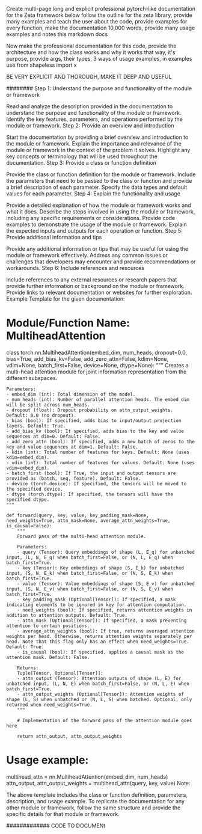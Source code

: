 Create multi-page long and explicit professional pytorch-like documentation for the Zeta framework below follow the outline for the zeta library, provide many examples and teach the user about the code, provide examples for every function, make the documentation 10,000 words, provide many usage examples and notes this markdown docs 

Now make the professional documentation for this code, provide the architecture and how the class works and why it works that way, it's purpose, provide args, their types, 3 ways of usage examples, in examples use from shapeless import x

BE VERY EXPLICIT AND THOROUGH, MAKE IT DEEP AND USEFUL

########
Step 1: Understand the purpose and functionality of the module or framework

Read and analyze the description provided in the documentation to understand the purpose and functionality of the module or framework.
Identify the key features, parameters, and operations performed by the module or framework.
Step 2: Provide an overview and introduction

Start the documentation by providing a brief overview and introduction to the module or framework.
Explain the importance and relevance of the module or framework in the context of the problem it solves.
Highlight any key concepts or terminology that will be used throughout the documentation.
Step 3: Provide a class or function definition

Provide the class or function definition for the module or framework.
Include the parameters that need to be passed to the class or function and provide a brief description of each parameter.
Specify the data types and default values for each parameter.
Step 4: Explain the functionality and usage

Provide a detailed explanation of how the module or framework works and what it does.
Describe the steps involved in using the module or framework, including any specific requirements or considerations.
Provide code examples to demonstrate the usage of the module or framework.
Explain the expected inputs and outputs for each operation or function.
Step 5: Provide additional information and tips

Provide any additional information or tips that may be useful for using the module or framework effectively.
Address any common issues or challenges that developers may encounter and provide recommendations or workarounds.
Step 6: Include references and resources

Include references to any external resources or research papers that provide further information or background on the module or framework.
Provide links to relevant documentation or websites for further exploration.
Example Template for the given documentation:

# Module/Function Name: MultiheadAttention

class torch.nn.MultiheadAttention(embed_dim, num_heads, dropout=0.0, bias=True, add_bias_kv=False, add_zero_attn=False, kdim=None, vdim=None, batch_first=False, device=None, dtype=None):
    """
    Creates a multi-head attention module for joint information representation from the different subspaces.
    
    Parameters:
    - embed_dim (int): Total dimension of the model.
    - num_heads (int): Number of parallel attention heads. The embed_dim will be split across num_heads.
    - dropout (float): Dropout probability on attn_output_weights. Default: 0.0 (no dropout).
    - bias (bool): If specified, adds bias to input/output projection layers. Default: True.
    - add_bias_kv (bool): If specified, adds bias to the key and value sequences at dim=0. Default: False.
    - add_zero_attn (bool): If specified, adds a new batch of zeros to the key and value sequences at dim=1. Default: False.
    - kdim (int): Total number of features for keys. Default: None (uses kdim=embed_dim).
    - vdim (int): Total number of features for values. Default: None (uses vdim=embed_dim).
    - batch_first (bool): If True, the input and output tensors are provided as (batch, seq, feature). Default: False.
    - device (torch.device): If specified, the tensors will be moved to the specified device.
    - dtype (torch.dtype): If specified, the tensors will have the specified dtype.
    """

    def forward(query, key, value, key_padding_mask=None, need_weights=True, attn_mask=None, average_attn_weights=True, is_causal=False):
        """
        Forward pass of the multi-head attention module.

        Parameters:
        - query (Tensor): Query embeddings of shape (L, E_q) for unbatched input, (L, N, E_q) when batch_first=False, or (N, L, E_q) when batch_first=True.
        - key (Tensor): Key embeddings of shape (S, E_k) for unbatched input, (S, N, E_k) when batch_first=False, or (N, S, E_k) when batch_first=True.
        - value (Tensor): Value embeddings of shape (S, E_v) for unbatched input, (S, N, E_v) when batch_first=False, or (N, S, E_v) when batch_first=True.
        - key_padding_mask (Optional[Tensor]): If specified, a mask indicating elements to be ignored in key for attention computation.
        - need_weights (bool): If specified, returns attention weights in addition to attention outputs. Default: True.
        - attn_mask (Optional[Tensor]): If specified, a mask preventing attention to certain positions. 
        - average_attn_weights (bool): If true, returns averaged attention weights per head. Otherwise, returns attention weights separately per head. Note that this flag only has an effect when need_weights=True. Default: True.
        - is_causal (bool): If specified, applies a causal mask as the attention mask. Default: False.

        Returns:
        Tuple[Tensor, Optional[Tensor]]:
        - attn_output (Tensor): Attention outputs of shape (L, E) for unbatched input, (L, N, E) when batch_first=False, or (N, L, E) when batch_first=True.
        - attn_output_weights (Optional[Tensor]): Attention weights of shape (L, S) when unbatched or (N, L, S) when batched. Optional, only returned when need_weights=True.
        """

        # Implementation of the forward pass of the attention module goes here

        return attn_output, attn_output_weights


# Usage example:

multihead_attn = nn.MultiheadAttention(embed_dim, num_heads)
attn_output, attn_output_weights = multihead_attn(query, key, value)
Note:

The above template includes the class or function definition, parameters, description, and usage example.
To replicate the documentation for any other module or framework, follow the same structure and provide the specific details for that module or framework.


############# CODE TO DOCUMENt
